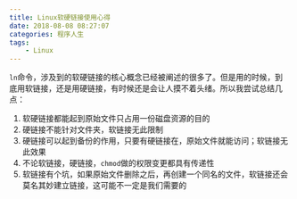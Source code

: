 ```yaml
---
title: Linux软硬链接使用心得
date: 2018-08-08 08:27:07
categories: 程序人生
tags:
    - Linux
---
```

`ln`命令，涉及到的软硬链接的核心概念已经被阐述的很多了。但是用的时候，到底用软链接，还是用硬链接，有时候还是会让人摸不着头绪。所以我尝试总结几点：
1. 软硬链接都能起到原始文件只占用一份磁盘资源的目的
2. 硬链接不能针对文件夹，软链接无此限制
3. 硬链接可以起到备份的作用，只要有硬链接在，原始文件就能访问；软链接无此效果
4. 不论软链接，硬链接，`chmod`做的权限变更都具有传递性
5. 软链接有个坑，如果原始文件删除之后，再创建一个同名的文件，软链接还会莫名其妙建立链接，这可能不一定是我们需要的